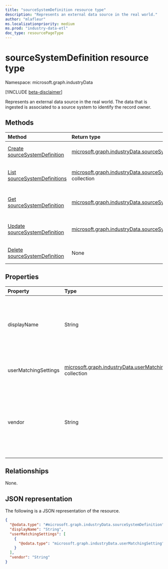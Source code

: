 ```yaml
---
title: "sourceSystemDefinition resource type"
description: "Represents an external data source in the real world."
author: "mlafleur"
ms.localizationpriority: medium
ms.prod: "industry-data-etl"
doc_type: resourcePageType
---
```


# sourceSystemDefinition resource type

Namespace: microsoft.graph.industryData

[!INCLUDE [beta-disclaimer](../../includes/beta-disclaimer.md)]

Represents an external data source in the real world. The data that is ingested is associated to a source system to identify the record owner.

## Methods

| Method                                                                                | Return type                                                                                              | Description                                                                                                         |
| :------------------------------------------------------------------------------------ | :------------------------------------------------------------------------------------------------------- | :------------------------------------------------------------------------------------------------------------------ |
| [Create sourceSystemDefinition](../api/industrydata-sourcesystemdefinition-post.md)   | [microsoft.graph.industryData.sourceSystemDefinition](industrydata-sourcesystemdefinition.md)            | Create a new [sourceSystemDefinition](industrydata-sourcesystemdefinition.md) object.                               |
| [List sourceSystemDefinitions](../api/industrydata-sourcesystemdefinition-list.md)    | [microsoft.graph.industryData.sourceSystemDefinition](industrydata-sourcesystemdefinition.md) collection | Get a list of the [sourceSystemDefinition](industrydata-sourcesystemdefinition.md) objects and their properties.    |
| [Get sourceSystemDefinition](../api/industrydata-sourcesystemdefinition-get.md)       | [microsoft.graph.industryData.sourceSystemDefinition](industrydata-sourcesystemdefinition.md)            | Read the properties and relationships of a [sourceSystemDefinition](industrydata-sourcesystemdefinition.md) object. |
| [Update sourceSystemDefinition](../api/industrydata-sourcesystemdefinition-update.md) | [microsoft.graph.industryData.sourceSystemDefinition](industrydata-sourcesystemdefinition.md)            | Update the properties of a [sourceSystemDefinition](industrydata-sourcesystemdefinition.md) object.                 |
| [Delete sourceSystemDefinition](../api/industrydata-sourcesystemdefinition-delete.md) | None                                                                                                     | Delete a [sourceSystemDefinition](industrydata-sourcesystemdefinition.md) object.                                   |

## Properties

| Property             | Type                                                                                               | Description                                                                                        |
| :------------------- | :------------------------------------------------------------------------------------------------- | :------------------------------------------------------------------------------------------------- |
| displayName          | String                                                                                             | The name of the source system. Maximum supported length is 100 characters.                         |
| userMatchingSettings | [microsoft.graph.industryData.userMatchingSetting](industrydata-usermatchingsetting.md) collection | A collection of user matching settings by [roleGroup](industrydata-rolegroup.md).                  |
| vendor               | String                                                                                             | The name of the vendor who supplies the source system. Maximum supported length is 100 characters. |

## Relationships

None.

## JSON representation

The following is a JSON representation of the resource.

<!-- {
  "blockType": "resource",
  "keyProperty": "id",
  "@odata.type": "microsoft.graph.industryData.sourceSystemDefinition",
  "openType": false
}
-->

```json
{
  "@odata.type": "#microsoft.graph.industryData.sourceSystemDefinition",
  "displayName": "String",
  "userMatchingSettings": [
    {
      "@odata.type": "microsoft.graph.industryData.userMatchingSetting"
    }
  ],
  "vendor": "String"
}
```
